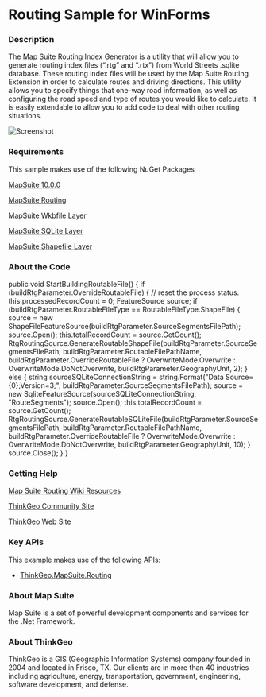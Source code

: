 # Routing Sample for WinForms

### Description

The Map Suite Routing Index Generator is a utility that will allow you to generate routing index files (“.rtg” and “.rtx”) from World Streets .sqlite database. These routing index files will be used by the Map Suite Routing Extension in order to calculate routes and driving directions. This utility allows you to specify things that one-way road information, as well as configuring the road speed and type of routes you would like to calculate. It is easily extendable to allow you to add code to deal with other routing situations.

![Screenshot](https://gitlab.com/thinkgeo/public/thinkgeo-desktop-maps/-/raw/support/v10/samples/winforms/RoutingIndexGenerator/Screenshot.png)

### Requirements
This sample makes use of the following NuGet Packages

[MapSuite 10.0.0](https://www.nuget.org/packages/ThinkGeo.MapSuite)

[MapSuite Routing](https://www.nuget.org/packages/ThinkGeo.MapSuite.Routing)

[MapSuite Wkbfile Layer](https://www.nuget.org/packages/ThinkGeo.MapSuite.Layers.WkbFile)

[MapSuite SQLite Layer](https://www.nuget.org/packages/ThinkGeo.MapSuite.Layers.Sqlite)

[MapSuite Shapefile Layer](https://www.nuget.org/packages/ThinkGeo.MapSuite.Layers.ShapeFile)


### About the Code

public void StartBuildingRoutableFile()
{
    if (buildRtgParameter.OverrideRoutableFile)
    {
        // reset the process status.
        this.processedRecordCount = 0;
        FeatureSource source;
        if (buildRtgParameter.RoutableFileType == RoutableFileType.ShapeFile)
        {
            source = new ShapeFileFeatureSource(buildRtgParameter.SourceSegmentsFilePath);
            source.Open();
            this.totalRecordCount = source.GetCount();
            RtgRoutingSource.GenerateRoutableShapeFile(buildRtgParameter.SourceSegmentsFilePath, buildRtgParameter.RoutableFilePathName, buildRtgParameter.OverrideRoutableFile ? OverwriteMode.Overwrite : OverwriteMode.DoNotOverwrite, buildRtgParameter.GeographyUnit, 2);
        }
        else
        {
            string sourceSQLiteConnectionString = string.Format("Data Source={0};Version=3;", buildRtgParameter.SourceSegmentsFilePath);
            source = new SqliteFeatureSource(sourceSQLiteConnectionString, "RouteSegments");
            source.Open();
            this.totalRecordCount = source.GetCount();
            RtgRoutingSource.GenerateRoutableSQLiteFile(buildRtgParameter.SourceSegmentsFilePath, buildRtgParameter.RoutableFilePathName, buildRtgParameter.OverrideRoutableFile ? OverwriteMode.Overwrite : OverwriteMode.DoNotOverwrite, buildRtgParameter.GeographyUnit, 10);
        }
        source.Close();
    }
}

### Getting Help

[Map Suite Routing Wiki Resources](http://wiki.thinkgeo.com/wiki/map_suite_server_routing)

[ThinkGeo Community Site](http://community.thinkgeo.com/)

[ThinkGeo Web Site](http://www.thinkgeo.com)

### Key APIs
This example makes use of the following APIs:

- [ThinkGeo.MapSuite.Routing](http://wiki.thinkgeo.com/wiki/map_suite_routing_api)

### About Map Suite
Map Suite is a set of powerful development components and services for the .Net Framework.

### About ThinkGeo
ThinkGeo is a GIS (Geographic Information Systems) company founded in 2004 and located in Frisco, TX. Our clients are in more than 40 industries including agriculture, energy, transportation, government, engineering, software development, and defense.
